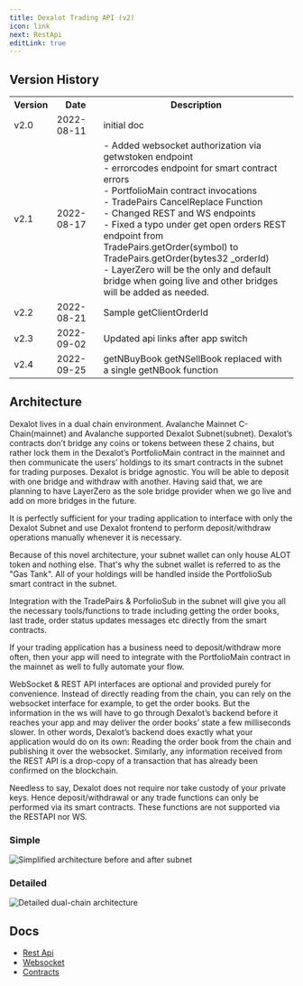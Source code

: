 ```yaml
---
title: Dexalot Trading API (v2)
icon: link
next: RestApi
editLink: true
---
```


## Version History

<table>
<colgroup>
<col style="width: 9%" />
<col style="width: 17%" />
<col style="width: 73%" />
</colgroup>
<tr>
<th><strong>Version</strong></th>
<th><strong>Date</strong></th>
<th><strong>Description</strong></th>
</tr>
<tr>
<td>v2.0</td>
<td>2022-08-11</td>
<td>initial doc</td>
</tr>
<tr>
<td>v2.1</td>
<td>2022-08-17</td>
<td>- Added websocket authorization via getwstoken endpoint<br />
- errorcodes endpoint for smart contract errors<br />
- PortfolioMain contract invocations<br />
- TradePairs CancelReplace Function<br />
- Changed REST and WS endpoints<br />
- Fixed a typo under get open orders REST endpoint from
TradePairs.getOrder(symbol) to TradePairs.getOrder(bytes32 _orderId)<br />
- LayerZero will be the only and default bridge when going live and
other bridges will be added as needed.<br />
</td>
</tr>
<tr>
<td>v2.2</td>
<td>2022-08-21</td>
<td>Sample getClientOrderId</td>
</tr>
<tr>
<td>v2.3</td>
<td>2022-09-02</td>
<td>Updated api links after app switch</td>
</tr>
<tr>
<td>v2.4</td>
<td>2022-09-25</td>
<td>getNBuyBook getNSellBook replaced with a single getNBook
function</td>
</tr>
</table>

## Architecture

Dexalot lives in a dual chain environment. Avalanche Mainnet
C-Chain(mainnet) and Avalanche supported Dexalot Subnet(subnet).
Dexalot’s contracts don’t bridge any coins or tokens between these 2
chains, but rather lock them in the Dexalot’s PortfolioMain contract in
the mainnet and then communicate the users’ holdings to its smart
contracts in the subnet for trading purposes. Dexalot is bridge
agnostic. You will be able to deposit with one bridge and withdraw with
another. Having said that, we are planning to have LayerZero as the sole
bridge provider when we go live and add on more bridges in the future.

It is perfectly sufficient for your trading application to interface
with only the Dexalot Subnet and use Dexalot frontend to perform
deposit/withdraw operations manually whenever it is necessary.

Because of this novel architecture, your subnet wallet can only house
ALOT token and nothing else. That's why the subnet wallet is referred to
as the "Gas Tank". All of your holdings will be handled inside the
PortfolioSub smart contract in the subnet.

Integration with the TradePairs & PorfolioSub in the subnet will give
you all the necessary tools/functions to trade including getting the
order books, last trade, order status updates messages etc directly from
the smart contracts.

If your trading application has a business need to deposit/withdraw more
often, then your app will need to integrate with the PortfolioMain
contract in the mainnet as well to fully automate your flow.

WebSocket & REST API interfaces are optional and provided purely for
convenience. Instead of directly reading from the chain, you can rely on
the websocket interface for example, to get the order books. But the
information in the ws will have to go through Dexalot’s backend before
it reaches your app and may deliver the order books’ state a few
milliseconds slower. In other words, Dexalot’s backend does exactly what
your application would do on its own: Reading the order book from the
chain and publishing it over the websocket. Similarly, any information
received from the REST API is a drop-copy of a transaction that has
already been confirmed on the blockchain.

Needless to say, Dexalot does not require nor take custody of your
private keys. Hence deposit/withdrawal or any trade functions can only
be performed via its smart contracts. These functions are not supported
via the RESTAPI nor WS.

### Simple

![Simplified architecture before and after subnet](/images/api/simple.png)

###  Detailed

![Detailed dual-chain architecture](/images/api/detailed_dark1.png)

## Docs

* [Rest Api](/apiv2/RestApi.md)
* [Websocket](/apiv2/Websocket.md)
* [Contracts](/apiv2/Contracts.md)
